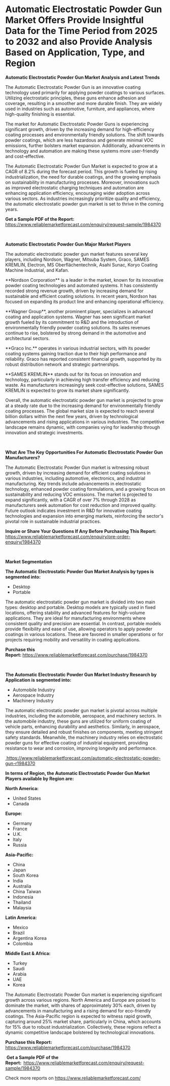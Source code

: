 <p><h1>Automatic Electrostatic Powder Gun Market Offers Provide Insightful Data for the Time Period from 2025 to 2032 and also Provide Analysis Based on Application, Type, and Region</h1></p><p><strong>Automatic Electrostatic Powder Gun Market Analysis and Latest Trends</strong></p>
<p><p>The Automatic Electrostatic Powder Gun is an innovative coating technology used primarily for applying powder coatings to various surfaces. Utilizing electrostatic principles, these guns enhance adhesion and coverage, resulting in a smoother and more durable finish. They are widely used in industries such as automotive, furniture, and appliances, where high-quality finishing is essential.</p><p>The market for Automatic Electrostatic Powder Guns is experiencing significant growth, driven by the increasing demand for high-efficiency coating processes and environmentally friendly solutions. The shift towards powder coatings, which are less hazardous and generate minimal VOC emissions, further bolsters market expansion. Additionally, advancements in technology and automation are making these systems more user-friendly and cost-effective.</p><p>The Automatic Electrostatic Powder Gun Market is expected to grow at a CAGR of 8.2% during the forecast period. This growth is fueled by rising industrialization, the need for durable coatings, and the growing emphasis on sustainability in manufacturing processes. Moreover, innovations such as improved electrostatic charging techniques and automation are enhancing application efficiency, encouraging wider adoption across various sectors. As industries increasingly prioritize quality and efficiency, the automatic electrostatic powder gun market is set to thrive in the coming years.</p></p>
<p><strong>Get a Sample PDF of the Report:&nbsp;</strong> <a href="https://www.reliablemarketforecast.com/enquiry/request-sample/1984370?utm_campaign=2288&utm_medium=2&utm_source=Github&utm_content=ia&utm_term=02032025&utm_id=automatic-electrostatic-powder-gun">https://www.reliablemarketforecast.com/enquiry/request-sample/1984370</a></p>
<p>&nbsp;</p>
<p><strong>Automatic Electrostatic Powder Gun Major Market Players</strong></p>
<p><p>The automatic electrostatic powder gun market features several key players, including Nordson, Wagner, Mitsuba System, Graco, SAMES KREMLIN, Electron, MS Oberflächentechnik, Asahi Sunac, Koryo Coating Machine Industrial, and Kafan. </p><p>**Nordson Corporation** is a leader in the market, known for its innovative powder coating technologies and automated systems. It has consistently recorded strong revenue growth, driven by increasing demand for sustainable and efficient coating solutions. In recent years, Nordson has focused on expanding its product line and enhancing operational efficiency.</p><p>**Wagner Group**, another prominent player, specializes in advanced coating and application systems. Wagner has seen significant market growth fueled by its commitment to R&D and the introduction of environmentally friendly powder coating solutions. Its sales revenues continue to rise, bolstered by strong demand in the automotive and architectural sectors.</p><p>**Graco Inc.** operates in various industrial sectors, with its powder coating systems gaining traction due to their high performance and reliability. Graco has reported consistent financial growth, supported by its robust distribution network and strategic partnerships. </p><p>**SAMES KREMLIN** stands out for its focus on innovation and technology, particularly in achieving high transfer efficiency and reducing waste. As manufacturers increasingly seek cost-effective solutions, SAMES KREMLIN is expected to grow its market share significantly.</p><p>Overall, the automatic electrostatic powder gun market is projected to grow at a steady rate due to the increasing demand for environmentally friendly coating processes. The global market size is expected to reach several billion dollars within the next few years, driven by technological advancements and rising applications in various industries. The competitive landscape remains dynamic, with companies vying for leadership through innovation and strategic investments.</p></p>
<p>&nbsp;</p>
<p><strong>What Are The Key Opportunities For Automatic Electrostatic Powder Gun Manufacturers?</strong></p>
<p><p>The Automatic Electrostatic Powder Gun market is witnessing robust growth, driven by increasing demand for efficient coating solutions in various industries, including automotive, electronics, and industrial manufacturing. Key trends include advancements in electrostatic technology, enhanced powder coating formulations, and a growing focus on sustainability and reducing VOC emissions. The market is projected to expand significantly, with a CAGR of over 7% through 2028 as manufacturers seek automation for cost reduction and improved quality. Future outlook indicates investment in R&D for innovative coating technologies and expansion into emerging markets, reinforcing the sector's pivotal role in sustainable industrial practices.</p></p>
<p><strong>Inquire or Share Your Questions If Any Before Purchasing This Report:</strong> <a href="https://www.reliablemarketforecast.com/enquiry/pre-order-enquiry/1984370?utm_campaign=2288&utm_medium=2&utm_source=Github&utm_content=ia&utm_term=02032025&utm_id=automatic-electrostatic-powder-gun">https://www.reliablemarketforecast.com/enquiry/pre-order-enquiry/1984370</a></p>
<p>&nbsp;</p>
<p><strong>Market Segmentation</strong></p>
<p><strong>The Automatic Electrostatic Powder Gun Market Analysis by types is segmented into:</strong></p>
<p><ul><li>Desktop</li><li>Portable</li></ul></p>
<p><p>The automatic electrostatic powder gun market is divided into two main types: desktop and portable. Desktop models are typically used in fixed locations, offering stability and advanced features for high-volume applications. They are ideal for manufacturing environments where consistent quality and precision are essential. In contrast, portable models provide flexibility and ease of use, allowing operators to apply powder coatings in various locations. These are favored in smaller operations or for projects requiring mobility and versatility in coating applications.</p></p>
<p><strong>Purchase this Report:&nbsp;</strong><a href="https://www.reliablemarketforecast.com/purchase/1984370?utm_campaign=2288&utm_medium=2&utm_source=Github&utm_content=ia&utm_term=02032025&utm_id=automatic-electrostatic-powder-gun">https://www.reliablemarketforecast.com/purchase/1984370</a></p>
<p>&nbsp;</p>
<p><strong>The Automatic Electrostatic Powder Gun Market Industry Research by Application is segmented into:</strong></p>
<p><ul><li>Automobile Industry</li><li>Aerospace Industry</li><li>Machinery Industry</li></ul></p>
<p><p>The automatic electrostatic powder gun market is pivotal across multiple industries, including the automobile, aerospace, and machinery sectors. In the automobile industry, these guns are utilized for uniform coating of vehicle parts, enhancing durability and aesthetics. Similarly, in aerospace, they ensure detailed and robust finishes on components, meeting stringent safety standards. Meanwhile, the machinery industry relies on electrostatic powder guns for effective coating of industrial equipment, providing resistance to wear and corrosion, improving longevity and performance.</p></p>
<p><a href="https://www.reliablemarketforecast.com/automatic-electrostatic-powder-gun-r1984370?utm_campaign=2288&utm_medium=2&utm_source=Github&utm_content=ia&utm_term=02032025&utm_id=automatic-electrostatic-powder-gun">&nbsp;https://www.reliablemarketforecast.com/automatic-electrostatic-powder-gun-r1984370</a></p>
<p><strong>In terms of Region, the Automatic Electrostatic Powder Gun Market Players available by Region are:</strong></p>
<p>
    <p> <strong> North America: </strong>
        <ul>
            <li>United States</li>
            <li>Canada</li>
        </ul>
        </p> 
    <p> <strong> Europe: </strong>
        <ul>
            <li>Germany</li>
            <li>France</li>
            <li>U.K.</li>
            <li>Italy</li>
            <li>Russia</li>
        </ul>
        </p> 
    <p> <strong> Asia-Pacific: </strong>
        <ul>
            <li>China</li>
            <li>Japan</li>
            <li>South Korea</li>
            <li>India</li>
            <li>Australia</li>
            <li>China Taiwan</li>
            <li>Indonesia</li>
            <li>Thailand</li>
            <li>Malaysia</li>
        </ul>
        </p> 
    <p> <strong> Latin America: </strong>
        <ul>
            <li>Mexico</li>
            <li>Brazil</li>
            <li>Argentina Korea</li>
            <li>Colombia</li>
        </ul>
        </p> 
    <p> <strong> Middle East & Africa: </strong>
        <ul>
            <li>Turkey</li>
            <li>Saudi</li>
            <li>Arabia</li>
            <li>UAE</li>
            <li>Korea</li>
        </ul>
    </p>
    </p>
<p><p>The Automatic Electrostatic Powder Gun market is experiencing significant growth across various regions. North America and Europe are poised to dominate the market, with shares of approximately 30% each, driven by advancements in manufacturing and a rising demand for eco-friendly coatings. The Asia-Pacific region is expected to witness rapid growth, capturing around 25% market share, particularly in China, which accounts for 15% due to robust industrialization. Collectively, these regions reflect a dynamic competitive landscape bolstered by technological innovations.</p></p>
<p><strong>Purchase this Report: </strong><a href="https://www.reliablemarketforecast.com/purchase/1984370?utm_campaign=2288&utm_medium=2&utm_source=Github&utm_content=ia&utm_term=02032025&utm_id=automatic-electrostatic-powder-gun">https://www.reliablemarketforecast.com/purchase/1984370</a></p>
<p>&nbsp;<strong>Get a Sample PDF of the Report:&nbsp;&nbsp;</strong><a href="https://www.reliablemarketforecast.com/enquiry/request-sample/1984370?utm_campaign=2288&utm_medium=2&utm_source=Github&utm_content=ia&utm_term=02032025&utm_id=automatic-electrostatic-powder-gun">https://www.reliablemarketforecast.com/enquiry/request-sample/1984370</a></p>
<p><strong></strong></p>
<p>Check more reports on <a href="https://www.reliablemarketforecast.com/?utm_campaign=2288&utm_medium=2&utm_source=Github&utm_content=ia&utm_term=02032025&utm_id=automatic-electrostatic-powder-gun">https://www.reliablemarketforecast.com/</a></p>